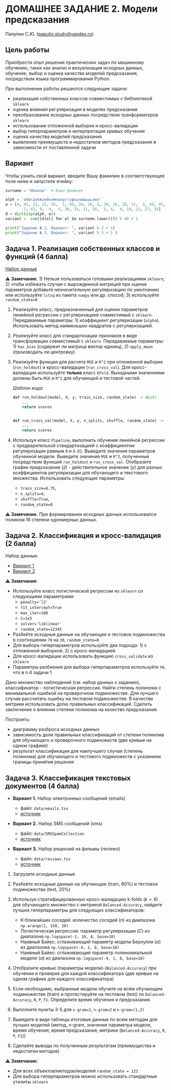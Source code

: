 # ДОМАШНЕЕ ЗАДАНИЕ 2. Модели предсказания

Папулин С.Ю. (papulin.study@yandex.ru)

## Цель работы

Приобрести опыт решения практических задач по машинному обучению, таких как анализ и визуализация исходных данных, обучение, выбор и оценка качества моделей предсказания, посредством языка программирования Python.

При выполнении работы решаются следующие задачи:

- реализация собственных классов совместимых с библиотекой `sklearn`
- оценка влияния регуляризации в моделях предсказания
- преобразование исходных данных посредством транформаторов `sklearn`
- использование отложенной выборки и кросс-валидации
- выбор гиперпараметров и интерпретация кривых обучения
- оценка качества моделей предсказания
- выявление преимуществ и недостатков методов предсказания в зависимости от поставленной задачи

## Вариант 

Чтобы узнать свой вариант, введите Вашу фамилию в соответствующее поле ниже и запустите ячейку:

```python
surname = "Иванов"  # Ваша фамилия

alph = 'абвгдеёжзийклмнопрстуфхцчшщъыьэюя'
w = [4, 42, 21, 21, 55,  1, 44, 26, 18, 3, 38, 26, 18, 12,  3, 49, 45,
        7, 42, 9,  4,  3, 36, 33, 31, 29,  5, 4,  4, 19, 21, 27, 33]
d = dict(zip(alph, w))
variant =  sum([d[el] for el in surname.lower()]) % 40 + 1

print("Задание № 2. Вариант: ", variant % 2 + 1)
print("Задание № 3. Вариант: ", variant % 3 + 1 )
```

## Задача 1. Реализация собственных классов и функций (4 балла)

[Набор данные](../data/A2_Model_Selection/regularization.csv)

⚠️ **Замечание.** 1) Нельзя пользоваться готовыми реализациями `sklearn`; 2) чтобы избежать случая с вырожденной матрицей при оценке параметров добавьте незначительную регуляризацию по умолчанию или используйте `lstsq` из пакета `numpy` или др. способ; 3) используйте `random_state=0`

1. Реализуйте класс, предназначенный для оценки параметров линейной регрессии с регуляризацией совместимый с `sklearn`. Передаваемые параметры: 1) коэффициент регуляризации (`alpha`). Использовать метод наименьших квадратов с регуляризацией.

2. Реализуйте класс для стандартизации признаков в виде трансформации совместимый с `sklearn`. Передаваемые параметры: 1) `has_bias` (содержит ли  матрица вектор единиц), 2) `apply_mean` (производить ли центровку)

3. Реализуйте функции для расчета `MSE` и `R^2` при отложенной выборке (`run_holdout`) и кросс-валидации (`run_cross_val`). Для кросс-валидации используйте **только** класс `KFold`. Выходными значениями должны быть `MSE` и `R^2` для обучающей и тестовой частей.

    *Шаблон кода:*

    ```python
    def run_holdout(model, X, y, train_size, random_state) -> dict:
        ...
        return scores


    def run_cross_val(model, X, y, n_splits, shuffle, random_state) -> dict:
        ...
        return scores
    ```

4. Используя класс `Pipeline`, выполнить обучение линейной регрессии с предварительной стандартизацией с коэффициентом регуляризации равным `0` и `0.01`. Выведите значения параметров обученной модели. Выведите значения `MSE` и `R^2`, полученные посредством функций `run_holdout` и `run_cross_val`. Отобразите график предсказание ($\hat{y}$) - действительное значение ($y$) для разных коэффициентов регуляризации для обучающего и текстового множества. Использовать следующие параметры:
    - `train_size=0.75`, 
    - `n_splits=4`, 
    - `shuffle=True`, 
    - `random_state=0`

⚠️ **Замечание.** При формировании исходных данных использовался полином 16 степени одномерных данных. 

## Задача 2. Классификация и кросс-валидация (2 балла)

Набор данные:
- [Вариант 1](../data/A2_Model_Selection/Cl_A5_V1.csv)
- [Вариант 2](../data/A2_Model_Selection/Cl_A5_V2.csv)

⚠️ **Замечание**:
- Используйте класс логистической регрессии из `sklearn` со следующими параметрами:
    - `penalty='l2'`
    - `fit_intercept=True`
    - `max_iter=100`
    - `C=1e5`
    - `solver='liblinear'`
    - `random_state=12345`
- Разбейте исходные данные на обучающее и тестовое подмножества в соотношении `70` на `30`, `random_state=0`
- Для выбора гиперпараметров используйте два подхода: 1) с отложенной выборкой, 2) с кросс-валидацией
- Для кросс-валидации использовать функцию `cross_validate` из `sklearn`
- Параметры разбиения для выбора гиперпараметров используйте те, что в п.4 задачи 1

Дано множество наблюдений (см. набор данных к заданию), классификатор - логистическая регрессия. Найти степень полинома с минимальной ошибкой на проверочном подмножестве. Для лучшего случая рассчитать ошибку на тестовом подмножестве. В качестве метрики использовать долю правильных классификаций. Сделать заключение о влиянии степени полинома на качество предсказания.

Построить:
- диаграмму разброса исходных данных
- зависимость доли правильных классификаций от степени полинома для обучающего и проверочного подмножеств (две кривые на одном графике)
- результат классификации для наилучшего случая (степень полинома) для обучающего и тестового подмножеств с указанием границы принятия решения

## Задача 3. Классификация текстовых документов (4 балла)

- **Вариант 1.** Набор электронных сообщений (emails)
    - файл: `data/emails.tsv`
    - [источник](http://csmining.org/index.php/spam-email-datasets.html)

- **Вариант 2.** Набор SMS сообщений (sms)
    - файл: `data/SMSSpamCollection`
    - [источник](https://archive.ics.uci.edu/ml/datasets/SMS+Spam+Collection)

- **Вариант 3.** Набор рецензий на фильмы (reviews)
    - файл: `data/reviews.tsv`
    - [источник](http://www.cs.cornell.edu/people/pabo/movie-review-data/)

1. Загрузите исходные данные
2. Разбейте исходные данные на обучающее (train, 80%) и тестовое подмножества (test, 20%)
3. Используя стратифицированную кросс-валидацию k-folds ($k=4$) для обучающего множество с метрикой `Balanced-Accuracy`, найдите лучшие гиперпараметры для следующих классификаторов:
    - K-ближайших соседей: количество соседей ($n$) из диапазона `np.arange(1, 150, 20)`
    - Логистическая регрессия: параметр регуляризации ($C$) из диапазона `np.logspace(-2, 10, 8, base=10)`
    - Наивный Байес: сглаживающий параметр модели Бернулли ($\alpha$) из диапазона `np.logspace(-4, 1, 8, base=10)`
    - Наивный Байес: сглаживающий параметр полиномиальной модели ($\alpha$) из диапазона `np.logspace(-4, 1, 8, base=10)`

4. Отобразите кривые (параметры модели)-(`Balanced-Accuracy`) при обучении и проверке для каждой классификатора (две кривые на одном графике для каждого классификатора)
5. Если необходимо, выбранные модели обучите на всём обучающем подмножестве (train) и протестируйте на тестовом (test) по `Balanced-Accuracy`, `R`, `P`, `F1`. Определите время обучения и предсказания.
6. Выполните пункты 3-5 для `n-gram=1`, `n-gram=2` и `n-gram=(1,2)`
7. Выведите в виде таблицы итоговые данные по всем методам для лучших моделей (метод, n-gram, значение параметра модели, время обучения, время предсказания, метрики (`Balanced-Accuracy`, `R`, `P`, `F1`))
8. Сделайте выводы по полученным результатам (преимущества и недостатки методов)

⚠️ **Замечание:** 
- Для всех объектов/методов/моделей `random_state = 123`
- Для выбора гиперпараметров можно использовать стандартные утилиты `sklearn`


